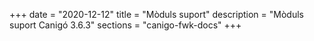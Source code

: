 +++
date        = "2020-12-12"
title       = "Mòduls suport"
description = "Mòduls suport Canigó 3.6.3"
sections    = "canigo-fwk-docs"
+++